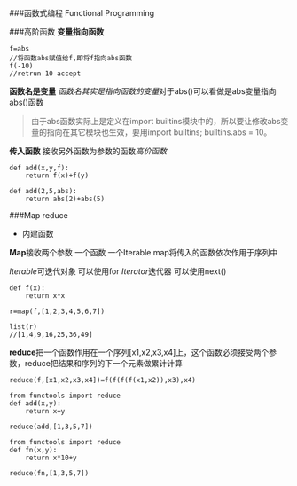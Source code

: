 ###函数式编程 Functional Programming

###高阶函数
**变量指向函数**
>
    f=abs
    //将函数abs赋值给f,即将f指向abs函数
    f(-10)
    //retrun 10 accept

**函数名是变量**
*函数名其实是指向函数的变量*对于abs()可以看做是abs变量指向abs()函数
>由于abs函数实际上是定义在import builtins模块中的，所以要让修改abs变量的指向在其它模块也生效，要用import builtins; builtins.abs = 10。

**传入函数**
接收另外函数为参数的函数*高价函数*

>
    def add(x,y,f):
        return f(x)+f(y)

>
    def add(2,5,abs):
        return abs(2)+abs(5)

###Map reduce
- 内建函数

**Map**接收两个参数 一个函数 一个Iterable map将传入的函数依次作用于序列中

*Iterable*可迭代对象 可以使用for
*Iterator*迭代器 可以使用next()
>
    def f(x):
        return x*x

    r=map(f,[1,2,3,4,5,6,7])

    list(r)
    //[1,4,9,16,25,36,49]
**reduce**把一个函数作用在一个序列[x1,x2,x3,x4]上，这个函数必须接受两个参数，reduce把结果和序列的下一个元素做累计计算

>
    reduce(f,[x1,x2,x3,x4])=f(f(f(f(x1,x2)),x3),x4)

>   
    from functools import reduce
    def add(x,y):
        return x+y

    reduce(add,[1,3,5,7])


> 
    from functools import reduce
    def fn(x,y):
        return x*10+y

    reduce(fn,[1,3,5,7])

    